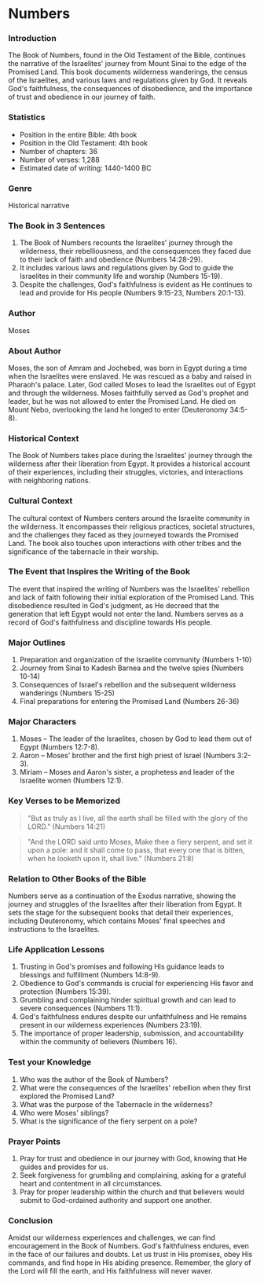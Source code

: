 # Numbers

### Introduction

The Book of Numbers, found in the Old Testament of the Bible, continues the narrative of the Israelites' journey from Mount Sinai to the edge of the Promised Land. This book documents wilderness wanderings, the census of the Israelites, and various laws and regulations given by God. It reveals God's faithfulness, the consequences of disobedience, and the importance of trust and obedience in our journey of faith.

### Statistics

* Position in the entire Bible: 4th book
* Position in the Old Testament: 4th book
* Number of chapters: 36
* Number of verses: 1,288
* Estimated date of writing: 1440-1400 BC

### Genre

Historical narrative

### The Book in 3 Sentences

1. The Book of Numbers recounts the Israelites' journey through the wilderness, their rebelliousness, and the consequences they faced due to their lack of faith and obedience (Numbers 14:28-29).
2. It includes various laws and regulations given by God to guide the Israelites in their community life and worship (Numbers 15-19).
3. Despite the challenges, God's faithfulness is evident as He continues to lead and provide for His people (Numbers 9:15-23, Numbers 20:1-13).

### Author

Moses

### About Author

Moses, the son of Amram and Jochebed, was born in Egypt during a time when the Israelites were enslaved. He was rescued as a baby and raised in Pharaoh's palace. Later, God called Moses to lead the Israelites out of Egypt and through the wilderness. Moses faithfully served as God's prophet and leader, but he was not allowed to enter the Promised Land. He died on Mount Nebo, overlooking the land he longed to enter (Deuteronomy 34:5-8).

### Historical Context

The Book of Numbers takes place during the Israelites' journey through the wilderness after their liberation from Egypt. It provides a historical account of their experiences, including their struggles, victories, and interactions with neighboring nations.

### Cultural Context

The cultural context of Numbers centers around the Israelite community in the wilderness. It encompasses their religious practices, societal structures, and the challenges they faced as they journeyed towards the Promised Land. The book also touches upon interactions with other tribes and the significance of the tabernacle in their worship.

### The Event that Inspires the Writing of the Book

The event that inspired the writing of Numbers was the Israelites' rebellion and lack of faith following their initial exploration of the Promised Land. This disobedience resulted in God's judgment, as He decreed that the generation that left Egypt would not enter the land. Numbers serves as a record of God's faithfulness and discipline towards His people.

### Major Outlines

1. Preparation and organization of the Israelite community (Numbers 1-10)
2. Journey from Sinai to Kadesh Barnea and the twelve spies (Numbers 10-14)
3. Consequences of Israel's rebellion and the subsequent wilderness wanderings (Numbers 15-25)
4. Final preparations for entering the Promised Land (Numbers 26-36)

### Major Characters

1. Moses – The leader of the Israelites, chosen by God to lead them out of Egypt (Numbers 12:7-8).
2. Aaron – Moses' brother and the first high priest of Israel (Numbers 3:2-3).
3. Miriam – Moses and Aaron's sister, a prophetess and leader of the Israelite women (Numbers 12:1).

### Key Verses to be Memorized

> "But as truly as I live, all the earth shall be filled with the glory of the LORD." (Numbers 14:21)

> "And the LORD said unto Moses, Make thee a fiery serpent, and set it upon a pole: and it shall come to pass, that every one that is bitten, when he looketh upon it, shall live." (Numbers 21:8)

### Relation to Other Books of the Bible

Numbers serve as a continuation of the Exodus narrative, showing the journey and struggles of the Israelites after their liberation from Egypt. It sets the stage for the subsequent books that detail their experiences, including Deuteronomy, which contains Moses' final speeches and instructions to the Israelites.

### Life Application Lessons

1. Trusting in God's promises and following His guidance leads to blessings and fulfillment (Numbers 14:8-9).
2. Obedience to God's commands is crucial for experiencing His favor and protection (Numbers 15:39).
3. Grumbling and complaining hinder spiritual growth and can lead to severe consequences (Numbers 11:1).
4. God's faithfulness endures despite our unfaithfulness and He remains present in our wilderness experiences (Numbers 23:19).
5. The importance of proper leadership, submission, and accountability within the community of believers (Numbers 16).

### Test your Knowledge

1. Who was the author of the Book of Numbers?
2. What were the consequences of the Israelites' rebellion when they first explored the Promised Land?
3. What was the purpose of the Tabernacle in the wilderness?
4. Who were Moses' siblings?
5. What is the significance of the fiery serpent on a pole?

### Prayer Points

1. Pray for trust and obedience in our journey with God, knowing that He guides and provides for us.
2. Seek forgiveness for grumbling and complaining, asking for a grateful heart and contentment in all circumstances.
3. Pray for proper leadership within the church and that believers would submit to God-ordained authority and support one another.

### Conclusion

Amidst our wilderness experiences and challenges, we can find encouragement in the Book of Numbers. God's faithfulness endures, even in the face of our failures and doubts. Let us trust in His promises, obey His commands, and find hope in His abiding presence. Remember, the glory of the Lord will fill the earth, and His faithfulness will never waver.
